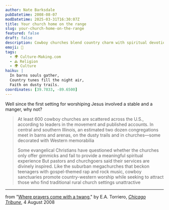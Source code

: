 ```yaml
---
author: Nate Barksdale
pubDatetime: 2008-08-07
modDatetime: 2025-03-31T16:30:07Z
title: Your church home on the range
slug: your-church-home-on-the-range
featured: false
draft: false
description: Cowboy churches blend country charm with spiritual devotion, creating a unique worship experience.
emoji: 🤠
tags:
  - 🌍 Culture-Making.com
  - ⛪ Religion
  - 🌍 Culture
haiku: |
  In barns souls gather,  
  Country tunes fill the night air,  
  Faith on dusty trails.
coordinates: [39.7833, -89.6500]
---
```


Well since the first setting for worshiping Jesus involved a stable and a manger, why not?

> At least 600 cowboy churches are scattered across the U.S., according to leaders in the movement and published accounts. In central and southern Illinois, an estimated two dozen congregations meet in barns and arenas, on the dusty trails and in churches—some decorated with Western memorabilia
>
> Some evangelical Christians have questioned whether the churches only offer gimmicks and fail to provide a meaningful spiritual experience
> But pastors and churchgoers said their services are divinely inspired. Like the suburban megachurches that beckon teenagers with gospel-themed rap and rock music, cowboy sanctuaries promote country-western worship while seeking to attract those who find traditional rural church settings unattractive

---

from "[Where prayers come with a twang](http://web.archive.org/web/20080830085650/http://www.chicagotribune.com/features/religion/chi-cowboy-church-04-aug04,0,1328205.story)," by E.A. Torriero, [_Chicago Tribune_](http://www.chicagotribune.com/), 4 August 2008
